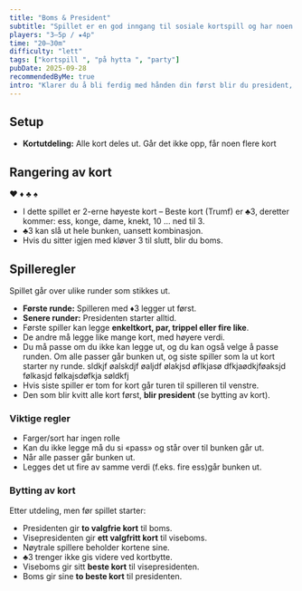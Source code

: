 ```yaml
---
title: "Boms & President"
subtitle: "Spillet er en god inngang til sosiale kortspill og har noen enkle mekanismer som gir høy gjenspillingsverdi"
players: "3–5p / ★4p"
time: "20–30m"
difficulty: "lett"
tags: ["kortspill ", "på hytta ", "party"]
pubDate: 2025-09-28
recommendedByMe: true
intro: "Klarer du å bli ferdig med hånden din først blir du president, da får du flere fordeler i neste spill. Men pass på, de andre spillerne kan bli lei av at du alltid vinner. Klarer du å holde fast i rollen din, eller vil de andre klare å felle deg!"
---
```


## Setup

- **Kortutdeling:** Alle kort deles ut. Går det ikke opp, får noen flere kort

## Rangering av kort

♥ ♦ ♣ ♠

- I dette spillet er 2-erne høyeste kort
  – Beste kort (Trumf) er ♣3, deretter kommer: ess, konge, dame, knekt, 10 … ned til 3.
- ♣3 kan slå ut hele bunken, uansett kombinasjon.
- Hvis du sitter igjen med kløver 3 til slutt, blir du boms.

## Spilleregler

Spillet går over ulike runder som stikkes ut.

- **Første runde:** Spilleren med ♦3 legger ut først.
- **Senere runder:** Presidenten starter alltid.
- Første spiller kan legge **enkeltkort, par, trippel eller fire like**.
- De andre må legge like mange kort, med høyere verdi.
- Du må passe om du ikke kan legge ut, og du kan også velge å passe runden. Om alle passer går bunken ut, og siste spiller som la ut kort starter ny runde. sldkjf øalskdjf øaljdf ølakjsd øflkjasø dfkjaødkjføaksjd følkasjd følkajsdøfkja søldkfj
- Hvis siste spiller er tom for kort går turen til spilleren til venstre.
- Den som blir kvitt alle kort først, **blir president** (se bytting av kort).

### Viktige regler

- Farger/sort har ingen rolle
- Kan du ikke legge må du si «pass» og står over til bunken går ut.
- Når alle passer går bunken ut.
- Legges det ut fire av samme verdi (f.eks. fire ess)går bunken ut.

### Bytting av kort

Etter utdeling, men før spillet starter:

- Presidenten gir **to valgfrie kort** til boms.
- Visepresidenten gir **ett valgfritt kort** til viseboms.
- Nøytrale spillere beholder kortene sine.
- ♣3 trenger ikke gis videre ved kortbytte.
- Viseboms gir sitt **beste kort** til visepresidenten.
- Boms gir sine **to beste kort** til presidenten.
